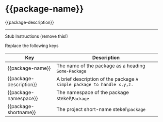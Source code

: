 # {{package-name}}

{{package-description}}

----

Stub Instructions (remove this!)

Replace the following keys

| Key | Description|
| --------- | --------- |
| {{package-name}} | The name of the package as a heading `Some-Package` |
| {{package-description}} | A brief description of the package `A simple package to handle x,y,z.` |
| {{package-namespace}} | The namespace of the package stekel\\`Package` |
| {{package-shortname}} | The project short-name stekel\\`package` |